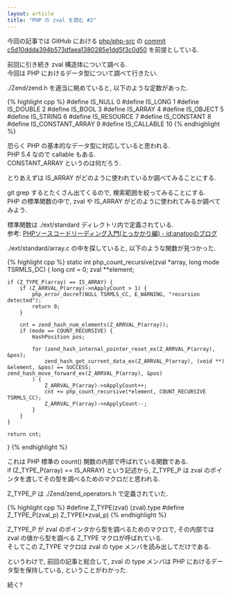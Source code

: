 ```yaml
---
layout: article
title: "PHP の zval を読む #2"
---
```


今回の記事では GitHub における [php/php-src](https://github.com/php/php-src) の [commit c5d10ddda394b573dfaea1380285e1dd5f3c0d50](https://github.com/php/php-src/tree/c5d10ddda394b573dfaea1380285e1dd5f3c0d50) を前提としている.

前回に引き続き zval 構造体について調べる.  
今回は PHP におけるデータ型について調べて行きたい.

./Zend/zend.h を適当に眺めていると, 以下のような定数があった.

{% highlight cpp %}
#define IS_NULL   0
#define IS_LONG   1
#define IS_DOUBLE 2
#define IS_BOOL   3
#define IS_ARRAY  4
#define IS_OBJECT 5
#define IS_STRING 6
#define IS_RESOURCE 7
#define IS_CONSTANT 8
#define IS_CONSTANT_ARRAY 9
#define IS_CALLABLE 10
{% endhighlight %}

恐らく PHP の基本的なデータ型に対応していると思われる.  
PHP 5.4 なので callable もある.  
CONSTANT_ARRAY というのは何だろう.

とりあえずは IS_ARRAY がどのように使われているか調べてみることにする.

git grep するとたくさん出てくるので, 検索範囲を絞ってみることにする.  
PHP の標準関数の中で, zval や IS_ARRAY がどのように使われてみるか調べてみよう.

標準関数は ./ext/standard ディレクトリ内で定義されている.  
参考: [PHPソースコードリーディング入門(とっかかり編) - id:anatooのブログ](http://d.hatena.ne.jp/anatoo/20111031/1319991834)

./ext/standard/array.c の中を探していると, 以下のような関数が見つかった.

{% highlight cpp %}
static int php_count_recursive(zval *array, long mode TSRMLS_DC)
{
    long cnt = 0;
    zval **element;

    if (Z_TYPE_P(array) == IS_ARRAY) {
        if (Z_ARRVAL_P(array)->nApplyCount > 1) {
            php_error_docref(NULL TSRMLS_CC, E_WARNING, "recursion detected");
            return 0;
        }

        cnt = zend_hash_num_elements(Z_ARRVAL_P(array));
        if (mode == COUNT_RECURSIVE) {
            HashPosition pos;

            for (zend_hash_internal_pointer_reset_ex(Z_ARRVAL_P(array), &pos);
                zend_hash_get_current_data_ex(Z_ARRVAL_P(array), (void **) &element, &pos) == SUCCESS;                                                                                                                    zend_hash_move_forward_ex(Z_ARRVAL_P(array), &pos)
            ) {
                Z_ARRVAL_P(array)->nApplyCount++;
                cnt += php_count_recursive(*element, COUNT_RECURSIVE TSRMLS_CC);
                Z_ARRVAL_P(array)->nApplyCount--;
            }
        }
    }

    return cnt;
}
{% endhighlight %}

これは PHP 標準の count() 関数の内部で呼ばれている関数である.  
if (Z_TYPE_P(array) == IS_ARRAY) という記述から, Z_TYPE_P は zval のポインタを渡してその型を調べるためのマクロだと思われる.

Z_TYPE_P は ./Zend/zend_operators.h で定義されていた.

{% highlight cpp %}
#define Z_TYPE(zval)    (zval).type
#define Z_TYPE_P(zval_p)  Z_TYPE(*zval_p)
{% endhighlight %}

Z_TYPE_P が zval のポインタから型を調べるためのマクロで, その内部では zval の値から型を調べる Z_TYPE マクロが呼ばれている.  
そしてこの Z_TYPE マクロは zval の type メンバを読み出してだけである.

というわけで, 前回の記事と総合して, zval の type メンバは PHP におけるデータ型を保持している, ということがわかった.

続く?
